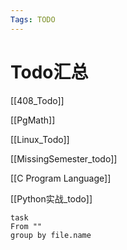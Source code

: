 ```yaml
---
Tags: TODO
---
```

# Todo汇总

[[408_Todo]]

[[PgMath]]

[[Linux_Todo]]

[[MissingSemester_todo]]

[[C Program Language]]

[[Python实战_todo]]

```dataview
task
From ""
group by file.name
```
